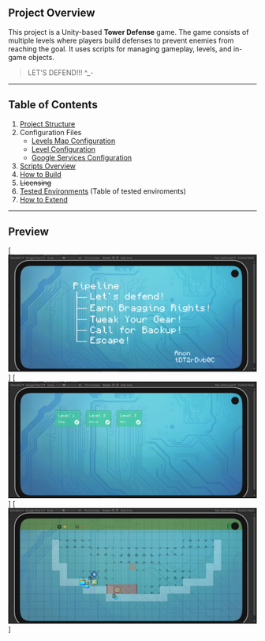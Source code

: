 
## Project Overview
This project is a Unity-based **Tower Defense** game. The game consists of multiple levels where players build defenses to prevent enemies from reaching the goal. It uses scripts for managing gameplay, levels, and in-game objects.


>LET'S DEFEND!!! ^\_\-


---

## Table of Contents

1. [Project Structure](./structure.md)
2. Configuration Files
    - [Levels Map Configuration](./configuration/level/levels.json.md)
    - [Level Configuration](./configuration/level/levelX.json.md)
    - [Google Services Configuration](./configuration/google-services.json.md)
3. [Scripts Overview](./code_specification/scripts_overview.md)
4. [How to Build](./build.md)
5. ~~Licensing~~
6. [Tested Environments](./tested_environments.md) (Table of tested enviroments)
7. [How to Extend](./extend_manual.md)

---
## Preview

[![IMAGE ALT TEXT HERE](./Снимок.png)]
[![IMAGE ALT TEXT HERE](./Снимок2.png)]
[![IMAGE ALT TEXT HERE](./Снимок3.png)]

